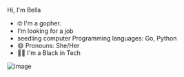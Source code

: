 Hi, I'm Bella 
- 🤓 I'm a gopher.
- I’m looking for a job
- seedling computer Programming languages: Go, Python
- 😄 Pronouns: She/Her
- ✊🏿 I'm a Black in Tech

![image](https://github.com/souzasbella/souzasbella/assets/139704103/2bf5911d-050a-43dd-9450-93219b74595d)


<!---
souzasbella/souzasbella is a ✨ special ✨ repository because its `README.md` (this file) appears on your GitHub profile.
You can click the Preview link to take a look at your changes.
--->
